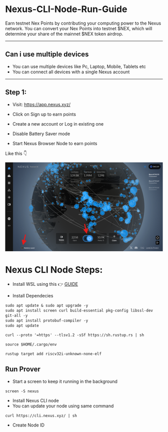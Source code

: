 # Nexus-CLI-Node-Run-Guide

Earn testnet Nex Points by contributing your computing power to the Nexus network. You can convert your Nex Points into testnet $NEX, which will determine your share of the mainnet $NEX token airdrop.

---

## Can i use multiple devices

- You can use multiple devices like Pc, Laptop, Mobile, Tablets etc
- You can connect all devices with a single Nexus account

---

## Step 1:

- Visit: https://app.nexus.xyz/
- Click on Sign up to earn points
- Create a new account or Log in existing one

- Disable Battery Saver mode
- Start Nexus Browser Node to earn points

Like this 👇

![image alt](https://github.com/CryptoGurujiOG/Nexus-CLI-Node-Run-Guide/blob/c1ab6f23e907ae7da2dbb4f8da994344ea2da3b6/Screenshot%201.png)

# Nexus CLI Node Steps:

- Install WSL using this 👉 [GUIDE](https://github.com/CryptoGurujiOG/Install-Ubuntu-on-Windows-using-WSL)

- Install Dependecies

```
sudo apt update & sudo apt upgrade -y
sudo apt install screen curl build-essential pkg-config libssl-dev git-all -y
sudo apt install protobuf-compiler -y
sudo apt update
```

```
curl --proto '=https' --tlsv1.2 -sSf https://sh.rustup.rs | sh
```

```
source $HOME/.cargo/env
```

```
rustup target add riscv32i-unknown-none-elf
```

## Run Prover

- Start a screen to keep it running in the background

```
screen -S nexus
```

- Install Nexus CLI node
- You can update your node using same command

```
curl https://cli.nexus.xyz/ | sh
```

- Create Node ID




